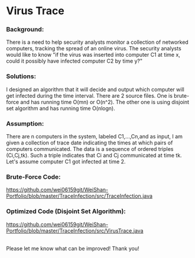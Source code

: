 # Virus Trace
### Background: 
There is a need to help security analysts monitor a collection of networked computers, tracking the spread of an online virus. 
The security analysts would like to know "if the virus was inserted into computer C1 at time x, could it possibly have infected computer C2 by time y?"
### Solutions: 
I designed an algorithm that it will decide and output which computer will get infected during the time interval. There are 2 source files. 
One is brute-force and has running time O(mn) or O(n^2). The other one is using disjoint set algorithm and has running time O(nlogn).

### Assumption:
There are n computers in the system, labeled C1,...,Cn,and as input, I am given a collection of trace date indicating the times at which pairs of computers communicated.
The data is a sequence of ordered triples (Ci,Cj,tk). Such a triple indicates that Ci and Cj communicated at time tk.
Let's assume computer C1 got infected at time 2. 

### Brute-Force Code:
https://github.com/wei06159git/WeiShan-Portfolio/blob/master/TraceInfection/src/TraceInfection.java
### Optimized Code (Disjoint Set Algorithm):
https://github.com/wei06159git/WeiShan-Portfolio/blob/master/TraceInfection/src/VirusTrace.java




<br>Please let me know what can be improved! Thank you!</br>
